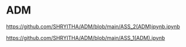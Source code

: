 # ADM

https://github.com/SHRYITHA/ADM/blob/main/ASS_2(ADM)ipynb.ipynb

https://github.com/SHRYITHA/ADM/blob/main/ASS_1(ADM).ipynb
